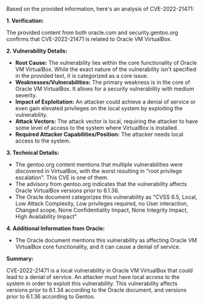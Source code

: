 Based on the provided information, here's an analysis of CVE-2022-21471:

**1. Verification:**

The provided content from both oracle.com and security.gentoo.org confirms that CVE-2022-21471 is related to Oracle VM VirtualBox.

**2. Vulnerability Details:**

*   **Root Cause:** The vulnerability lies within the core functionality of Oracle VM VirtualBox. While the exact nature of the vulnerability isn't specified in the provided text, it is categorized as a core issue.
*   **Weaknesses/Vulnerabilities:** The primary weakness is in the core of Oracle VM VirtualBox. It allows for a security vulnerability with medium severity.
*  **Impact of Exploitation:** An attacker could achieve a denial of service or even gain elevated privileges on the local system by exploiting the vulnerability.
*   **Attack Vectors:** The attack vector is local, requiring the attacker to have some level of access to the system where VirtualBox is installed.
*   **Required Attacker Capabilities/Position:** The attacker needs local access to the system.

**3. Technical Details:**

*   The gentoo.org content mentions that multiple vulnerabilities were discovered in VirtualBox, with the worst resulting in "root privilege escalation". This CVE is one of them.
*   The advisory from gentoo.org indicates that the vulnerability affects Oracle VirtualBox versions prior to 6.1.36.
*   The Oracle document categorizes this vulnerability as "CVSS 6.5, Local, Low Attack Complexity, Low privileges required, no User interaction, Changed scope, None Confidentiality Impact, None Integrity Impact, High Availability Impact"

**4. Additional Information from Oracle:**
* The Oracle document mentions this vulnerability as affecting Oracle VM VirtualBox core functionality, and it can cause a denial of service.

**Summary:**

CVE-2022-21471 is a local vulnerability in Oracle VM VirtualBox that could lead to a denial of service. An attacker must have local access to the system in order to exploit this vulnerability. This vulnerability affects versions prior to 6.1.34 according to the Oracle document, and versions prior to 6.1.36 according to Gentoo.